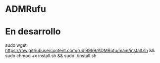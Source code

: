 # ADMRufu
# En desarrollo

sudo wget https://raw.githubusercontent.com/rudi9999/ADMRufu/main/install.sh && sudo chmod +x install.sh && sudo ./install.sh
